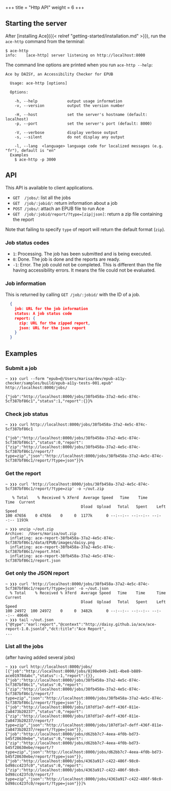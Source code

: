 +++
title = "Http API"
weight = 6
+++

## Starting the server

After [installing Ace]({{< relref "getting-started/installation.md" >}}), run the `ace-http` command from the terminal:
```
$ ace-http
info:    [ace-http] server listening on http://localhost:8000
```

The command line options are printed when you run `ace-http --help`:

```
Ace by DAISY, an Accessibility Checker for EPUB

  Usage: ace-http [options]

  Options:

    -h, --help             output usage information
    -v, --version          output the version number

    -H, --host             set the server's hostname (default: localhost)
    -p, --port             set the server's port (default: 8000)

    -V, --verbose          display verbose output
    -s, --silent           do not display any output

    -l, --lang  <language> language code for localized messages (e.g. "fr"), default is "en"
  Examples
    $ ace-http -p 3000
 ```

## API

This API is available to client applications.

* `GET  /jobs/`: list all the jobs
* `GET  /job/:jobid/`: return information about a job
* `POST /jobs/`: attach an EPUB file to run Ace
* `GET  /job/:jobid/report/?type=[zip|json]`: return a zip file containing the report

Note that failing to specify `type` of report will return the default format (`zip`).

### Job status codes

*  `1`: Processing. The job has been submitted and is being executed.
*  `0`: Done. The job is done and the reports are ready.
* `-1`: Error. The job could not be completed. This is different than the file having accessibility errors. It means the file could not be evaluated.

### Job information

This is returned by calling `GET /job/:jobid/` with the ID of a job.

```json
  {
    job: URL for the job information
    status: A job status code
    report: {
      zip: URL for the zipped report,
      json: URL for the json report
    }
  }
```

## Examples

### Submit a job
```
~ ❯❯❯ curl --form "epub=@/Users/marisa/dev/epub-a11y-checker/samples/build/epub-a11y-tests-001.epub" http://localhost:8000/jobs/

{"job":"http://localhost:8000/jobs/38fb458a-37a2-4e5c-874c-5cf387bf86c1","status":1,"report":{}}%
```

### Check job status
```
~ ❯❯❯ curl http://localhost:8000/jobs/38fb458a-37a2-4e5c-874c-5cf387bf86c1

{"job":"http://localhost:8000/jobs/38fb458a-37a2-4e5c-874c-5cf387bf86c1","status":0,"report":{"zip":"http://localhost:8000/jobs/38fb458a-37a2-4e5c-874c-5cf387bf86c1/report/?type=zip","json":"http://localhost:8000/jobs/38fb458a-37a2-4e5c-874c-5cf387bf86c1/report/?type=json"}}%
```

### Get the report
```
~ ❯❯❯ curl 'http://localhost:8000/jobs/38fb458a-37a2-4e5c-874c-5cf387bf86c1/report/?type=zip' -o ~/out.zip

   % Total    % Received % Xferd  Average Speed   Time    Time     Time  Current
                                 Dload  Upload   Total   Spent    Left  Speed
100 47656    0 47656    0     0  1177k      0 --:--:-- --:--:-- --:--:-- 1193k

~ ❯❯❯ unzip ~/out.zip
Archive:  /Users/marisa/out.zip
  inflating: ace-report-38fb458a-37a2-4e5c-874c-5cf387bf86c1/data/EPUB/images/daisy.png
  inflating: ace-report-38fb458a-37a2-4e5c-874c-5cf387bf86c1/report.html
  inflating: ace-report-38fb458a-37a2-4e5c-874c-5cf387bf86c1/report.json
```

### Get only the JSON report
```
~ ❯❯❯ curl 'http://localhost:8000/jobs/38fb458a-37a2-4e5c-874c-5cf387bf86c1/report/?type=json' -o ~/out.json
  % Total    % Received % Xferd  Average Speed   Time    Time     Time  Current
                                 Dload  Upload   Total   Spent    Left  Speed
100 24972  100 24972    0     0  3482k      0 --:--:-- --:--:-- --:--:-- 4064k
~ ❯❯❯ tail ~/out.json
{"@type":"earl:report","@context":"http://daisy.github.io/ace/ace-report-1.0.jsonld","dct:title":"Ace Report",
...
```

### List all the jobs

(after having added several jobs)

```
~ ❯❯❯ curl http://localhost:8000/jobs/
[{"job":"http://localhost:8000/jobs/8198e049-2e81-4be8-b889-ace01978dabc","status":-1,"report":{}},{"job":"http://localhost:8000/jobs/38fb458a-37a2-4e5c-874c-5cf387bf86c1","status":0,"report":{"zip":"http://localhost:8000/jobs/38fb458a-37a2-4e5c-874c-5cf387bf86c1/report/?type=zip","json":"http://localhost:8000/jobs/38fb458a-37a2-4e5c-874c-5cf387bf86c1/report/?type=json"}},{"job":"http://localhost:8000/jobs/107df1e7-deff-436f-811e-2a8473b20237","status":0,"report":{"zip":"http://localhost:8000/jobs/107df1e7-deff-436f-811e-2a8473b20237/report/?type=zip","json":"http://localhost:8000/jobs/107df1e7-deff-436f-811e-2a8473b20237/report/?type=json"}},{"job":"http://localhost:8000/jobs/d62bb7c7-4eea-4f0b-bd73-b45f28630ebe","status":0,"report":{"zip":"http://localhost:8000/jobs/d62bb7c7-4eea-4f0b-bd73-b45f28630ebe/report/?type=zip","json":"http://localhost:8000/jobs/d62bb7c7-4eea-4f0b-bd73-b45f28630ebe/report/?type=json"}},{"job":"http://localhost:8000/jobs/4363a917-c422-486f-98c0-bd98cc423fc0","status":0,"report":{"zip":"http://localhost:8000/jobs/4363a917-c422-486f-98c0-bd98cc423fc0/report/?type=zip","json":"http://localhost:8000/jobs/4363a917-c422-486f-98c0-bd98cc423fc0/report/?type=json"}}]%
```
